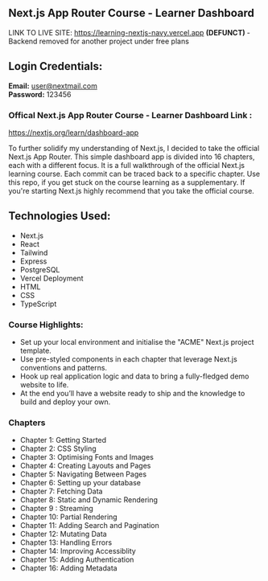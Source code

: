 ## Next.js App Router Course - Learner Dashboard

 LINK TO LIVE SITE: https://learning-nextjs-navy.vercel.app <strong> (DEFUNCT) </strong> - Backend removed for another project under free plans

## Login Credentials:

<strong>Email:</strong> user@nextmail.com <br/>
<strong>Password:</strong> 123456

### Offical Next.js App Router Course - Learner Dashboard Link :
https://nextjs.org/learn/dashboard-app


To further solidify my understanding of Next.js, I decided to take the official Next.js App Router. This simple dashboard app is divided into 16 chapters, each with a different focus. It is a full walkthrough of the official Next.js learning course. Each commit can be traced back to a specific chapter.
Use this repo, if you get stuck on the course learning as a supplementary. If you're starting Next.js highly recommend that you take the official course.

## Technologies Used:
<ul>
<li>Next.js</li>
<li>React</li>
<li>Tailwind</li>
<li>Express</li>
<li>PostgreSQL</li>
<li>Vercel Deployment</li>
<li>HTML</li>
<li>CSS</li>
<li>TypeScript</li>
</ul>




### Course Highlights:
<ul>
<li> Set up your local environment and initialise the "ACME" Next.js project template. </li>

<li> Use pre-styled components in each chapter that leverage Next.js conventions and patterns. </li>

<li> Hook up real application logic and data to bring a fully-fledged demo website to life. </li>

<li> At the end you’ll have a website ready to ship and the knowledge to build and deploy your own. </li>
</ul>

### Chapters
<ul>
<li>Chapter 1: Getting Started</li>
<li>Chapter 2: CSS  Styling</li>
<li>Chapter 3: Optimising Fonts and Images</li>
<li>Chapter 4: Creating Layouts and Pages</li>
<li>Chapter 5: Navigating Between Pages</li>
<li> Chapter 6: Setting up your database</li>
<li>Chapter 7: Fetching Data</li>
<li> Chapter 8: Static and Dynamic Rendering</li>
<li>Chapter 9 : Streaming</li>
<li>Chapter 10: Partial Rendering</li>
<li>Chapter 11: Adding Search and Pagination</li>
<li>Chapter 12: Mutating Data</li>
<li>Chapter 13: Handling Errors</li>
<li>Chapter 14: Improving Accessiblity</li>
<li>Chapter 15: Adding Authentication</li>
<li>Chapter 16: Adding Metadata</li>

</ul>



